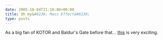 ```yaml
---
date: 2005-10-04T21:18:00+00:00
title: Oh my&#8230; Mass Effect&#8230;
type: posts
---
```

As a big fan of KOTOR and Baldur's Gate before that... [this](http://masseffect.bioware.com/) is very exciting.
